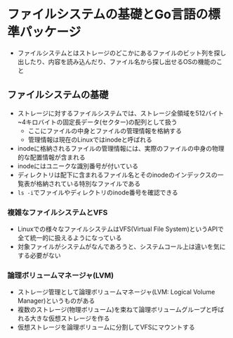 # ファイルシステムの基礎とGo言語の標準パッケージ
- ファイルシステムとはストレージのどこかにあるファイルのビット列を探し出したり、内容を読み込んだり、ファイル名から探し出せるOSの機能のこと

## ファイルシステムの基礎
- ストレージに対するファイルシステムでは、ストレージ全領域を512バイト~4キロバイトの固定長データ(セクター)の配列として扱う
  - ここにファイルの中身とファイルの管理情報を格納する
  - 管理情報は現在のLinuxではinodeと呼ばれる
- inodeに格納されるファイルの管理情報には、実際のファイルの中身の物理的な配置情報が含まれる
- inodeにはユニークな識別番号が付いている
- ディレクトリは配下に含まれるファイル名とそのinodeのインデックスの一覧表が格納されている特別なファイルである
- `ls -i`でファイルやディレクトリのinode番号を確認できる


### 複雑なファイルシステムとVFS
- Linuxでの様々なファイルシステムはVFS(Virtual File System)というAPIで全て統一的に扱えるようになっている
- 対象ファイルがシステムがなんであろうと、システムコール上は違いを気にする必要がない

### 論理ボリュームマネージャ(LVM)
- ストレージ管理として論理ボリュームマネージャ(LVM: Logical Volume Manager)というものがある
- 複数のストレージ(物理ボリューム)を束ねて論理ボリュームグループと呼ばれる大きな仮想ストレージを作る
- 仮想ストレージを論理ボリュームに分割してVFSにマウントする
